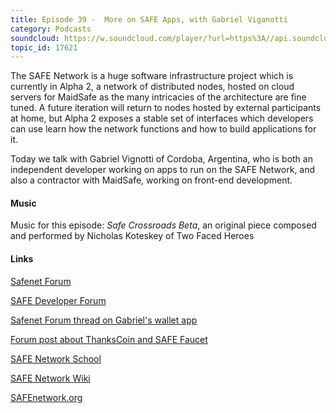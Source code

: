 ```yaml
---
title: Episode 39 -  More on SAFE Apps, with Gabriel Viganotti
category: Podcasts
soundcloud: https://w.soundcloud.com/player/?url=https%3A//api.soundcloud.com/tracks/348299427
topic_id: 17621
---
```


The SAFE Network is a huge software infrastructure project which is currently in Alpha 2, a network of distributed nodes, hosted on cloud servers for MaidSafe as the many intricacies of the architecture are fine tuned. A future iteration will return to nodes hosted by external participants at home, but Alpha 2 exposes a stable set of interfaces which developers can use learn how the network functions and how to build applications for it.
  
Today we talk with Gabriel Vignotti of Cordoba, Argentina, who is both an independent developer working on apps to run on the SAFE Network, and also a contractor with MaidSafe, working on front-end development. 

<!-- more -->

#### Music

Music for this episode: *Safe Crossroads Beta*, an original piece composed and performed by Nicholas Koteskey of Two Faced Heroes

#### Links

[Safenet Forum](https://safenetforum.org/)

[SAFE Developer Forum](https://forum.safedev.org/)

[Safenet Forum thread on Gabriel's wallet app](https://safenetforum.org/t/introducing-safe-wallet-app/11764) 

[Forum post about ThanksCoin and SAFE Faucet](https://safenetforum.org/t/introducing-safe-wallet-app/11764/60)

[SAFE Network School](https://safecrossroads.net/safe-network-school/)

[SAFE Network Wiki](https://safenetwork.wiki/en/Main_Page) 

[SAFEnetwork.org](https://safenetwork.org)

